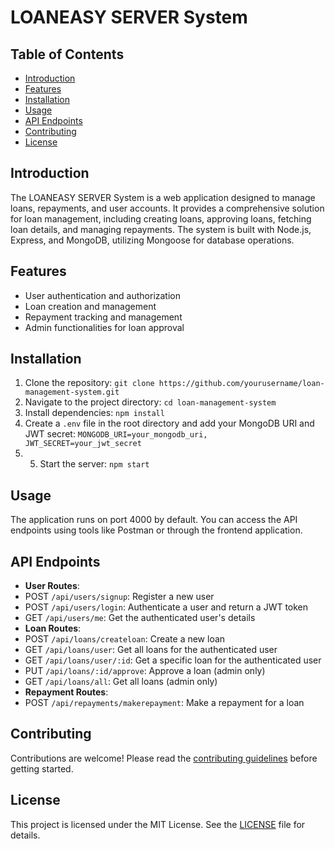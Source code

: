 # LOANEASY SERVER System

## Table of Contents
- [Introduction](#introduction)
- [Features](#features)
- [Installation](#installation)
- [Usage](#usage)
- [API Endpoints](#api-endpoints)
- [Contributing](#contributing)
- [License](#license)

## Introduction
The LOANEASY SERVER System is a web application designed to manage loans, repayments, and user accounts. It provides a comprehensive solution for loan management, including creating loans, approving loans, fetching loan details, and managing repayments. The system is built with Node.js, Express, and MongoDB, utilizing Mongoose for database operations.

## Features
- User authentication and authorization
- Loan creation and management
- Repayment tracking and management
- Admin functionalities for loan approval

## Installation
1. Clone the repository: `git clone https://github.com/yourusername/loan-management-system.git`
2. Navigate to the project directory: `cd loan-management-system`
3. Install dependencies: `npm install`
4. Create a `.env` file in the root directory and add your MongoDB URI and JWT secret:
    ```MONGODB_URI=your_mongodb_uri, JWT_SECRET=your_jwt_secret```
6. 5. Start the server: `npm start`

## Usage
The application runs on port 4000 by default. You can access the API endpoints using tools like Postman or through the frontend application.

## API Endpoints
- **User Routes**:
 - POST `/api/users/signup`: Register a new user
 - POST `/api/users/login`: Authenticate a user and return a JWT token
 - GET `/api/users/me`: Get the authenticated user's details
- **Loan Routes**:
 - POST `/api/loans/createloan`: Create a new loan
 - GET `/api/loans/user`: Get all loans for the authenticated user
 - GET `/api/loans/user/:id`: Get a specific loan for the authenticated user
 - PUT `/api/loans/:id/approve`: Approve a loan (admin only)
 - GET `/api/loans/all`: Get all loans (admin only)
- **Repayment Routes**:
 - POST `/api/repayments/makerepayment`: Make a repayment for a loan

## Contributing
Contributions are welcome! Please read the [contributing guidelines](CONTRIBUTING.md) before getting started.

## License
This project is licensed under the MIT License. See the [LICENSE](LICENSE) file for details.
